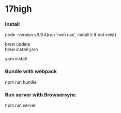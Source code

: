 # 17high

### Install 

node -version v6.9.4(run 'nvm use', install it if not exist)

brew update  
brew install yarn

yarn install

### Bundle with webpack
npm run bundle

### Run server with Browsersync
npm run server